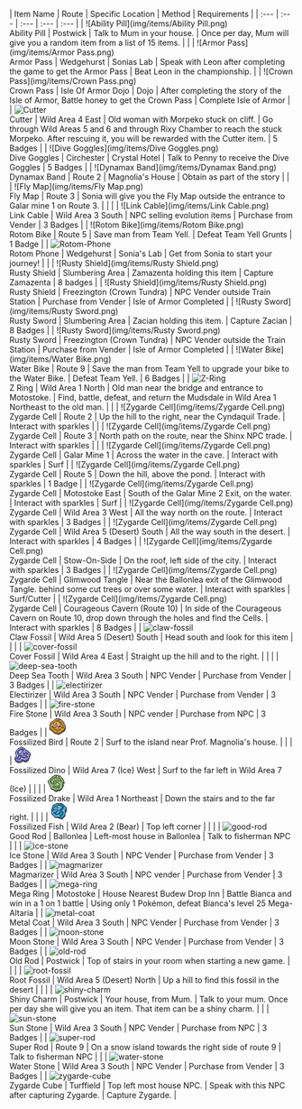| Item Name | Route | Specific Location | Method | Requirements |
            | :--- | :--- | :--- | :--- | :--- |
            | ![Ability Pill](img/items/Ability Pill.png)<br/>Ability Pill | Postwick | Talk to Mum in your house. | 	Once per day, Mum will give you a random item from a list of 15 items. |  |
| ![Armor Pass](img/items/Armor Pass.png)<br/>Armor Pass | Wedgehurst | Sonias Lab | Speak with Leon after completing the game to get the Armor Pass | Beat Leon in the championship. |
| ![Crown Pass](img/items/Crown Pass.png)<br/>Crown Pass | Isle Of Armor Dojo | Dojo | After completing the story of the Isle of Armor, Battle honey to get the Crown Pass | Complete Isle of Armor |
| ![Cutter](img/items/Cutter.png)<br/>Cutter | Wild Area 4 East | Old woman with Morpeko stuck on cliff. | Go through Wild Areas 5 and 6 and through Rixy Chamber to reach the stuck Morpeko. After rescuing it, you will be rewarded with the Cutter item. | 5 Badges |
| ![Dive Goggles](img/items/Dive Goggles.png)<br/>Dive Goggles | Circhester | Crystal Hotel | Talk to Penny to receive the Dive Goggles | 5 Badges |
| ![Dynamax Band](img/items/Dynamax Band.png)<br/>Dynamax Band | Route 2 | Magnolia's House | Obtain as part of the story |  |
| ![Fly Map](img/items/Fly Map.png)<br/>Fly Map | Route 3 | Sonia will give you the Fly Map outside the entrance to Galar mine 1 on Route 3. |  |  |
| ![Link Cable](img/items/Link Cable.png)<br/>Link Cable | Wild Area 3 South | NPC selling evolution items | Purchase from Vender | 3 Badges |
| ![Rotom Bike](img/items/Rotom Bike.png)<br/>Rotom Bike | Route 5 | Save man from Team Yell. | Defeat Team Yell Grunts | 1 Badge |
| ![Rotom-Phone](img/items/Rotom-Phone.png)<br/>Rotom Phone | Wedgehurst | Sonia's Lab | Get from Sonia to start your journey! |  |
| ![Rusty Shield](img/items/Rusty Shield.png)<br/>Rusty Shield | Slumbering Area | Zamazenta holding this item | Capture Zamazenta | 8 badges |
| ![Rusty Shield](img/items/Rusty Shield.png)<br/>Rusty Shield | Freezington (Crown Tundra) | NPC Vender outside Train Station | Purchase from Vender | Isle of Armor Completed |
| ![Rusty Sword](img/items/Rusty Sword.png)<br/>Rusty Sword | Slumbering Area | Zacian holding this item. | Capture Zacian | 8 Badges |
| ![Rusty Sword](img/items/Rusty Sword.png)<br/>Rusty Sword | Freezington (Crown Tundra) | NPC Vender outside the Train Station | Purchase from Vender | Isle of Armor Completed |
| ![Water Bike](img/items/Water Bike.png)<br/>Water Bike | Route 9 | Save the man from Team Yell to upgrade your bike to the Water Bike. | Defeat Team Yell. | 6 Badges |
| ![Z-Ring](img/items/Z-Ring.png)<br/>Z Ring | Wild Area 1 North | Old man near the bridge and entrance to Motostoke. | Find, battle, defeat, and return the Mudsdale in Wild Area 1 Northeast to the old man. |  |
| ![Zygarde Cell](img/items/Zygarde Cell.png)<br/>Zygarde Cell | Route 2 | Up the hill to the right, near the Cyndaquil Trade. | Interact with sparkles |  |
| ![Zygarde Cell](img/items/Zygarde Cell.png)<br/>Zygarde Cell | Route 3 | North path on the route, near the Shinx NPC trade. | Interact with sparkles |  |
| ![Zygarde Cell](img/items/Zygarde Cell.png)<br/>Zygarde Cell | Galar Mine 1 | Across the water in the cave. | Interact with sparkles | Surf |
| ![Zygarde Cell](img/items/Zygarde Cell.png)<br/>Zygarde Cell | Route 5 | Down the hill, above the pond. | Interact with sparkles | 1 Badge |
| ![Zygarde Cell](img/items/Zygarde Cell.png)<br/>Zygarde Cell | Motostoke East | South of the Galar Mine 2 Exit, on the water. | Interact with sparkles | Surf |
| ![Zygarde Cell](img/items/Zygarde Cell.png)<br/>Zygarde Cell | Wild Area 3 West | All the way north on the route. | Interact with sparkles | 3 Badges |
| ![Zygarde Cell](img/items/Zygarde Cell.png)<br/>Zygarde Cell | Wild Area 5 (Desert) South | All the way south in the desert. | Interact with sparkles | 4 Badges |
| ![Zygarde Cell](img/items/Zygarde Cell.png)<br/>Zygarde Cell | Stow-On-Side | On the roof, left side of the city. | Interact with sparkles | 3 Badges |
| ![Zygarde Cell](img/items/Zygarde Cell.png)<br/>Zygarde Cell | Glimwood Tangle | Near the Ballonlea exit of the Glimwood Tangle. behind some cut trees or over some water. | Interact with sparkles | Surf/Cutter |
| ![Zygarde Cell](img/items/Zygarde Cell.png)<br/>Zygarde Cell | Courageous Cavern (Route 10) | In side of the Courageous Cavern on Route 10, drop down through the holes and find the Cells. | Interact with sparkles | 8 Badges |
| ![claw-fossil](img/items/claw-fossil.png)<br/>Claw Fossil | Wild Area 5 (Desert) South | Head south and look for this item |  |  |
| ![cover-fossil](img/items/cover-fossil.png)<br/>Cover Fossil | Wild Area 4 East | Straight up the hill and to the right. |  |  |
| ![deep-sea-tooth](img/items/deep-sea-tooth.png)<br/>Deep Sea Tooth | Wild Area 3 South | NPC Vender | Purchase from Vender | 3 Badges |
| ![electirizer](img/items/electirizer.png)<br/>Electirizer | Wild Area 3 South | NPC Vender | Purchase from Vender | 3 Badges |
| ![fire-stone](img/items/fire-stone.png)<br/>Fire Stone | Wild Area 3 South | NPC vender | Purchase from NPC | 3 Badges |
| ![fossilized-bird](img/items/fossilized-bird.png)<br/>Fossilized Bird | Route 2 | Surf to the island near Prof. Magnolia's house. |  |  |
| ![fossilized-dino](img/items/fossilized-dino.png)<br/>Fossilized Dino | Wild Area 7 (Ice) West | Surf to the far left in Wild Area 7 (Ice)  |  |  |
| ![fossilized-drake](img/items/fossilized-drake.png)<br/>Fossilized Drake | Wild Area 1 Northeast | Down the stairs and to the far right. |  |  |
| ![fossilized-fish](img/items/fossilized-fish.png)<br/>Fossilized Fish | Wild Area 2 (Bear) | Top left corner |  |  |
| ![good-rod](img/items/good-rod.png)<br/>Good Rod | Ballonlea | Left-most house in Ballonlea | Talk to fisherman NPC |  |
| ![ice-stone](img/items/ice-stone.png)<br/>Ice Stone | Wild Area 3 South | NPC Vender | Purchase from Vender | 3 Badges |
| ![magmarizer](img/items/magmarizer.png)<br/>Magmarizer | Wild Area 3 South | NPC vender | Purchase from Vender | 3 Badges |
| ![mega-ring](img/items/mega-ring.png)<br/>Mega Ring | Motostoke | House Nearest Budew Drop Inn | Battle Bianca and win in a 1 on 1 battle | Using only 1 Pokémon, defeat Bianca's level 25 Mega-Altaria |
| ![metal-coat](img/items/metal-coat.png)<br/>Metal Coat | Wild Area 3 South | NPC Vender | Purchase from Vender | 3 Badges |
| ![moon-stone](img/items/moon-stone.png)<br/>Moon Stone | Wild Area 3 South | NPC Vender | Purchase from Vender | 3 Badges |
| ![old-rod](img/items/old-rod.png)<br/>Old Rod | Postwick | Top of stairs in your room when starting a new game. |  |  |
| ![root-fossil](img/items/root-fossil.png)<br/>Root Fossil | Wild Area 5 (Desert) North | Up a hill to find this fossil in the desert |  |  |
| ![shiny-charm](img/items/shiny-charm.png)<br/>Shiny Charm | Postwick | Your house, from Mum. | Talk to your mum. Once per day she will give you an item. That item can be a shiny charm. |  |
| ![sun-stone](img/items/sun-stone.png)<br/>Sun Stone | Wild Area 3 South | NPC Vender | Purchase from NPC | 3 Badges |
| ![super-rod](img/items/super-rod.png)<br/>Super Rod | Route 9 | On a snow island towards the right side of route 9 | Talk to fisherman NPC |  |
| ![water-stone](img/items/water-stone.png)<br/>Water Stone | Wild Area 3 South | NPC Vender | Purchase from Vender | 3 Badges |
| ![zygarde-cube](img/items/zygarde-cube.png)<br/>Zygarde Cube | Turffield | Top left most house NPC. | Speak with this NPC after capturing Zygarde. | Capture Zygarde. |

            